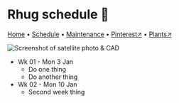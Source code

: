 # Rhug schedule 📆

[Home](https://grwd.uk/rhug/) • [Schedule](https://grwd.uk/rhug/schedule) • [Maintenance](https://grwd.uk/rhug/management) • [Pinterest↗](https://pinterest.co.uk/NatureWorksGarden/rhug) • [Plants↗](https://bit.ly/rhug-plants)

![Screenshot of satellite photo & CAD](https://res.cloudinary.com/growdigital/image/upload/w_320/v1637764609/clifftop/clifftop-0.6-screenshot.jpg)

* Wk 01 - Mon 3 Jan
    * Do one thing
    * Do another thing
* Wk 02 - Mon 10 Jan
    * Second week thing

